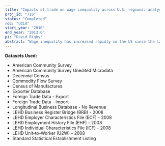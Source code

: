 ```yaml
---
title: "Impacts of trade on wage inequality across U.S. regions: analysis using matched employer-employee data"
proj_id: "710"
status: "Completed"
rdc: "UCLA"
start_year: "2010"
end_year: "2013.0"
pi: "David Rigby"
abstract: "Wage inequality has increased rapidly in the US since the late 1970s. Imports to the US, especially those from low-wage developing economies, have risen over the same period. Standard trade theory links these trends and provides one explanation for the rise in relative wages of more skilled workers. However, most empirical studies have failed to find a strong connection between  trade and wage inequality. Most of these studies use unreliable proxies for skill and ignore related characteristics of workers and businesses that influence wages. We remedy these failings with matched employer-employee micro-data. Federal trade data are employed to identify imports by state and to explore how import competition impacts wage inequality across US regions."
---
```


**Datasets Used:**

  - American Community Survey 
  - American Community Survey Unedited Microdata 
  - Decennial Census 
  - Commodity Flow Survey 
  - Census of Manufactures 
  - Exporter Database 
  - Foreign Trade Data - Export 
  - Foreign Trade Data - Import 
  - Longitudinal Business Database - No Revenue 
  - LEHD Business Register Bridge (BRB) - 2008 
  - LEHD Employer Characteristics File (ECF) - 2008 
  - LEHD Employment History File (EHF) - 2008 
  - LEHD Individual Characteristics File (ICF) - 2008 
  - LEHD Unit-to-Worker (U2W) - 2008 
  - Standard Statistical Establishment Listing 

